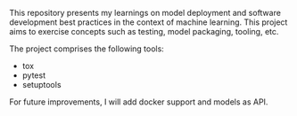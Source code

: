 This repository presents my learnings on model deployment and software development best practices in the context of machine learning. This project aims to exercise concepts such as testing, model packaging, tooling, etc.

The project comprises the following tools:
- tox
- pytest
- setuptools

For future improvements, I will add docker support and models as API.
